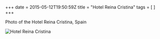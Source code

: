 +++
date = 2015-05-12T19:50:59Z
title = "Hotel Reina Cristina"
tags = [ ]
+++

<p>Photo of the Hotel Reina Cristina, Spain</p>

![Hotel Reina Cristina](/img/30/9a/777df0fd4419164538f649f22d78.jpg)
